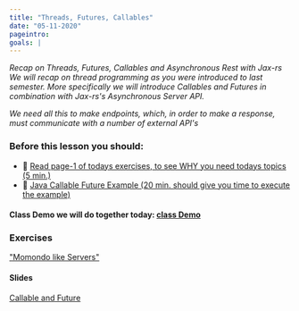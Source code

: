 ```yaml
---
title: "Threads, Futures, Callables"
date: "05-11-2020"
pageintro:
goals: |
---
```


_Recap on Threads, Futures, Callables and Asynchronous Rest with Jax-rs_
_We will recap on thread programming as you were introduced to last semester. More specifically we will introduce Callables and Futures in combination with Jax-rs's Asynchronous Server API._

_We need all this to make endpoints, which, in order to make a response, must communicate with a number of external API's_

### Before this lesson you should:

- :book: [Read page-1 of todays exercises, to see WHY you need todays topics (5 min.)](https://docs.google.com/document/d/1TlC9z3xx1jXkpIkLwIYK-5lWoaM7hb3REmSIw4uRGTU/edit?usp=sharing)
- :book: [Java Callable Future Example (20 min. should give you time to execute the example)](https://www.journaldev.com/1090/java-callable-future-example)

#### Class Demo we will do together today: [class Demo](https://docs.google.com/document/d/129wkCzRTqH5wHL_GkppHEXXZk6Mocvq69UU47VxJEWA/edit?usp=sharing)

### Exercises

 <!--BEGIN exercises ##-->

["Momondo like Servers"](https://docs.google.com/document/d/1RnIgnyc_1eCS1PzqXtWstm2EPLV5coruQvR2FU07G-g/edit?usp=sharing)

<!--END exercises ##-->

#### Slides

[Callable and Future](https://docs.google.com/presentation/d/1aI-4iprwhoc-SMURHFWBvumu5KoECKDc4hFYF2vCtMo/edit?usp=sharing)
